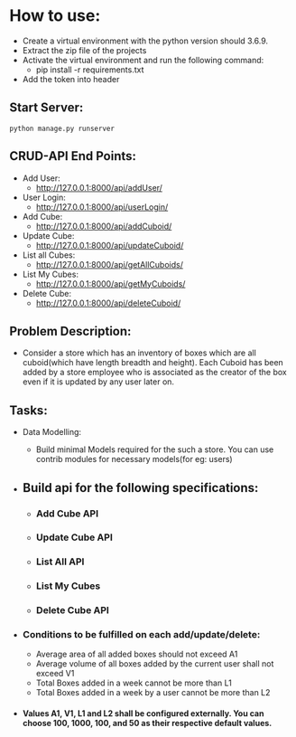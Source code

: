 # How to use:
- Create a virtual environment with the python version should 3.6.9.
- Extract the zip file of the projects
- Activate the virtual environment and run the following command:
    * pip install -r requirements.txt
- Add the token into header

## Start Server:
    python manage.py runserver

## CRUD-API End Points:
- Add User:
    * http://127.0.0.1:8000/api/addUser/
- User Login:
    * http://127.0.0.1:8000/api/userLogin/
- Add Cube:
    * http://127.0.0.1:8000/api/addCuboid/
- Update Cube:
    * http://127.0.0.1:8000/api/updateCuboid/
- List all Cubes:
    * http://127.0.0.1:8000/api/getAllCuboids/
- List My Cubes: 
    * http://127.0.0.1:8000/api/getMyCuboids/
- Delete Cube:
    * http://127.0.0.1:8000/api/deleteCuboid/
    
## Problem Description:
- Consider a store which has an inventory of boxes which are all cuboid(which have length breadth and height). Each Cuboid has been added by a store employee who is associated as the creator of the box even if it is updated by any user later on.

## Tasks:
- Data Modelling:
    * Build minimal Models required for the such a store. You can use contrib modules for necessary models(for eg: users)

- ##  Build api for the following specifications:
    - ### Add Cube API
    - ### Update Cube API
    - ### List All API
    - ### List My Cubes
    - ### Delete Cube API
        
- ### Conditions to be fulfilled on each add/update/delete:
    - Average area of all added boxes should not exceed A1
    - Average volume of all boxes added by the current user shall not exceed V1
    - Total Boxes added in a week cannot be more than L1
    - Total Boxes added in a week by a user cannot be more than L2

- #### Values A1, V1, L1 and L2 shall be configured externally. You can choose 100, 1000, 100, and 50 as their respective default values.